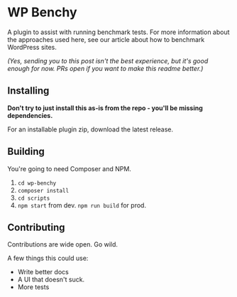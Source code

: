 # WP Benchy

A plugin to assist with running benchmark tests. For more information about the approaches used here, see our article about how to benchmark WordPress sites.

*(Yes, sending you to this post isn't the best experience, but it's good enough for now. PRs open if you want to make this readme better.)*

## Installing

**Don't try to just install this as-is from the repo - you'll be missing dependencies.**

For an installable plugin zip, download the latest release.

## Building

You're going to need Composer and NPM.

1. `cd wp-benchy`
2. `composer install`
3. `cd scripts`
4. `npm start` from dev. `npm run build` for prod.

## Contributing

Contributions are wide open. Go wild.

A few things this could use:

- Write better docs
- A UI that doesn't suck.
- More tests
